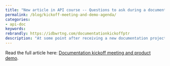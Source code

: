 ```yaml
---
title: "New article in API course -- Questions to ask during a documentation kickoff and demo"
permalink: /blog/kickoff-meeting-and-demo-agenda/
categories:
- api-doc
keywords:
rebrandly: https://idbwrtng.com/documentationkickoffptr
description: "At some point after receiving a new documentation project, the first step in the project is to hold a documentation kickoff meeting and product demo. These meetings are mostly about gathering information so you can create the documentation. The following are some initial questions and topics for these meetings."
---
```


Read the full article here: [Documentation kickoff meeting and product demo](/learnapidoc/docapis_kickoff_meeting_agenda.html).
